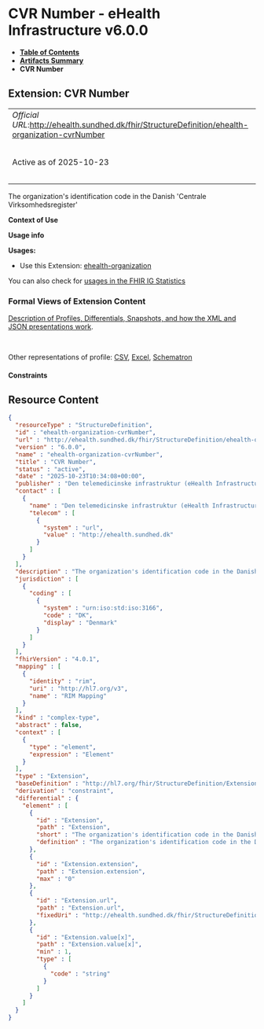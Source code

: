 # CVR Number - eHealth Infrastructure v6.0.0

* [**Table of Contents**](toc.md)
* [**Artifacts Summary**](artifacts.md)
* **CVR Number**

## Extension: CVR Number 

| | |
| :--- | :--- |
| *Official URL*:http://ehealth.sundhed.dk/fhir/StructureDefinition/ehealth-organization-cvrNumber | *Version*:6.0.0 |
| Active as of 2025-10-23 | *Computable Name*:ehealth-organization-cvrNumber |

The organization's identification code in the Danish 'Centrale Virksomhedsregister'

**Context of Use**

**Usage info**

**Usages:**

* Use this Extension: [ehealth-organization](StructureDefinition-ehealth-organization.md)

You can also check for [usages in the FHIR IG Statistics](https://packages2.fhir.org/xig/dk.ehealth.sundhed.fhir.ig.core|current/StructureDefinition/ehealth-organization-cvrNumber)

### Formal Views of Extension Content

 [Description of Profiles, Differentials, Snapshots, and how the XML and JSON presentations work](http://build.fhir.org/ig/FHIR/ig-guidance/readingIgs.html#structure-definitions). 

 

Other representations of profile: [CSV](StructureDefinition-ehealth-organization-cvrNumber.csv), [Excel](StructureDefinition-ehealth-organization-cvrNumber.xlsx), [Schematron](StructureDefinition-ehealth-organization-cvrNumber.sch) 

#### Constraints



## Resource Content

```json
{
  "resourceType" : "StructureDefinition",
  "id" : "ehealth-organization-cvrNumber",
  "url" : "http://ehealth.sundhed.dk/fhir/StructureDefinition/ehealth-organization-cvrNumber",
  "version" : "6.0.0",
  "name" : "ehealth-organization-cvrNumber",
  "title" : "CVR Number",
  "status" : "active",
  "date" : "2025-10-23T10:34:08+00:00",
  "publisher" : "Den telemedicinske infrastruktur (eHealth Infrastructure)",
  "contact" : [
    {
      "name" : "Den telemedicinske infrastruktur (eHealth Infrastructure)",
      "telecom" : [
        {
          "system" : "url",
          "value" : "http://ehealth.sundhed.dk"
        }
      ]
    }
  ],
  "description" : "The organization's identification code in the Danish 'Centrale Virksomhedsregister'",
  "jurisdiction" : [
    {
      "coding" : [
        {
          "system" : "urn:iso:std:iso:3166",
          "code" : "DK",
          "display" : "Denmark"
        }
      ]
    }
  ],
  "fhirVersion" : "4.0.1",
  "mapping" : [
    {
      "identity" : "rim",
      "uri" : "http://hl7.org/v3",
      "name" : "RIM Mapping"
    }
  ],
  "kind" : "complex-type",
  "abstract" : false,
  "context" : [
    {
      "type" : "element",
      "expression" : "Element"
    }
  ],
  "type" : "Extension",
  "baseDefinition" : "http://hl7.org/fhir/StructureDefinition/Extension",
  "derivation" : "constraint",
  "differential" : {
    "element" : [
      {
        "id" : "Extension",
        "path" : "Extension",
        "short" : "The organization's identification code in the Danish 'Centrale Virksomhedsregister'",
        "definition" : "The organization's identification code in the Danish 'Centrale Virksomhedsregister'"
      },
      {
        "id" : "Extension.extension",
        "path" : "Extension.extension",
        "max" : "0"
      },
      {
        "id" : "Extension.url",
        "path" : "Extension.url",
        "fixedUri" : "http://ehealth.sundhed.dk/fhir/StructureDefinition/ehealth-organization-cvrNumber"
      },
      {
        "id" : "Extension.value[x]",
        "path" : "Extension.value[x]",
        "min" : 1,
        "type" : [
          {
            "code" : "string"
          }
        ]
      }
    ]
  }
}

```
